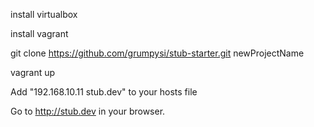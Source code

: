 
install virtualbox

install vagrant

git clone https://github.com/grumpysi/stub-starter.git newProjectName

vagrant up

Add "192.168.10.11 stub.dev" to your hosts file

Go to http://stub.dev in your browser.



